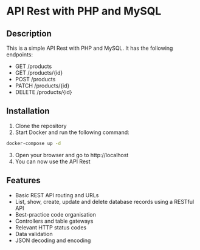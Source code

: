 # API Rest with PHP and MySQL

## Description
This is a simple API Rest with PHP and MySQL. It has the following endpoints:
- GET /products
- GET /products/{id}
- POST /products
- PATCH /products/{id}
- DELETE /products/{id}

## Installation
1. Clone the repository
2. Start Docker and run the following command:
```bash
docker-compose up -d
```
3. Open your browser and go to http://localhost
4. You can now use the API Rest

## Features

* Basic REST API routing and URLs
* List, show, create, update and delete database records using a RESTful API
* Best-practice code organisation
* Controllers and table gateways
* Relevant HTTP status codes
* Data validation
* JSON decoding and encoding